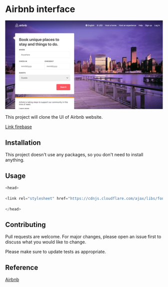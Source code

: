 # Airbnb interface
![logo](https://github.com/phongcolongchong/airbnb-project/blob/master/screenshot1.png?raw=true)

This project will clone the UI of Airbnb website.

[Link firebase](https://airbnb-interface.firebaseapp.com/)

## Installation

This project doesn't use any packages, so you don't need to install anything.

## Usage

```python
<head>

<link rel="stylesheet" href="https://cdnjs.cloudflare.com/ajax/libs/font-awesome/5.13.0/css/all.min.css">

</head>
```

## Contributing

Pull requests are welcome. For major changes, please open an issue first to discuss what you would like to change.

Please make sure to update tests as appropriate.

## Reference

[Airbnb](https://www.airbnb.com/)
